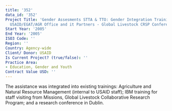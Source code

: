 ```yaml
---
title: '352'
data_id: '352'
Project Title: 'Gender Assesments STTA & TTO: Gender Integration Training for the
  USAID/EGAT/AGR Office and it Partners - Global Livestock CRSP Conference (TDY 51)'
Start Year: '2005'
End Year: '2005'
ISO3 Code: ''
Region: ''
Country: Agency-wide
Client/ Donor: USAID
Is Current Project? (true/false): ''
Practice Area:
- Education, Gender and Youth
Contract Value USD: ''
---
```


The assistance was integrated into existing trainings: Agriculture and Natural Resource Management (internal to USAID staff); IBM training for staff visiting from Missions, Global Livestock Collaborative Research Program; and a research conference in Dublin.